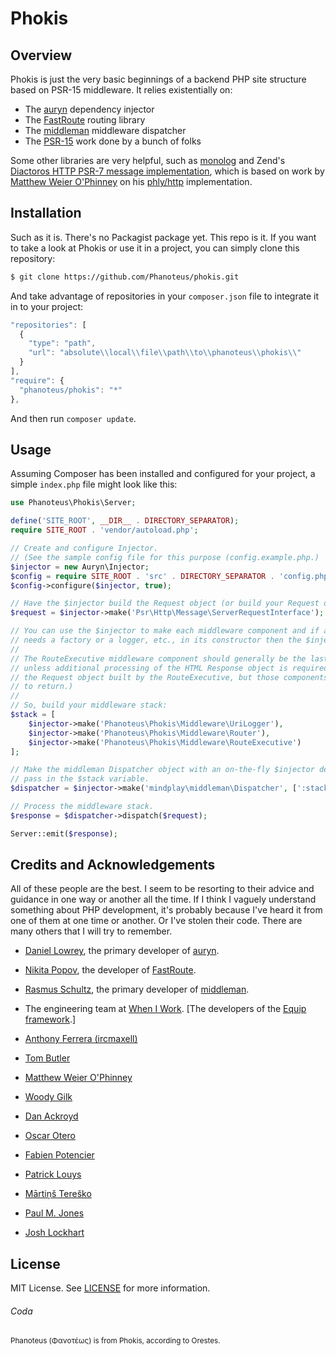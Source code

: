 # Phokis

## Overview
Phokis is just the very basic beginnings of a backend PHP site structure based on PSR-15 middleware. It relies existentially on:

- The [auryn](https://github.com/rdlowrey/auryn) dependency injector
- The [FastRoute](https://github.com/nikic/FastRoute) routing library
- The [middleman](https://github.com/mindplay-dk/middleman) middleware dispatcher
- The [PSR-15](https://github.com/http-interop/http-middleware) work done by a bunch of folks

Some other libraries are very helpful, such as [monolog](https://github.com/Seldaek/monolog) and Zend's [Diactoros HTTP PSR-7 message implementation](https://github.com/zendframework/zend-diactoros), which is based on work by [Matthew Weier O'Phinney](https://mwop.net/) on his [phly/http](https://github.com/phly/http) implementation.

## Installation
Such as it is. There's no Packagist package yet. This repo is it. If you want to take a look at Phokis or use it in a project, you can simply clone this repository:

```bash
$ git clone https://github.com/Phanoteus/phokis.git
```

And take advantage of repositories in your `composer.json` file to integrate it in to your project:

```js
"repositories": [
  {
    "type": "path",
    "url": "absolute\\local\\file\\path\\to\\phanoteus\\phokis\\"
  }
],
"require": {
  "phanoteus/phokis": "*"
},
```

And then run `composer update`.

## Usage

Assuming Composer has been installed and configured for your project, a simple `index.php` file might look like this:

```php
use Phanoteus\Phokis\Server;

define('SITE_ROOT', __DIR__ . DIRECTORY_SEPARATOR);
require SITE_ROOT . 'vendor/autoload.php';

// Create and configure Injector.
// (See the sample config file for this purpose (config.example.php.)
$injector = new Auryn\Injector;
$config = require SITE_ROOT . 'src' . DIRECTORY_SEPARATOR . 'config.php';
$config->configure($injector, true);

// Have the $injector build the Request object (or build your Request object in some other way).
$request = $injector->make('Psr\Http\Message\ServerRequestInterface');

// You can use the $injector to make each middleware component and if a given component
// needs a factory or a logger, etc., in its constructor then the $injector will provision any dependencies.
//
// The RouteExecutive middleware component should generally be the last (bottom) middleware component in the stack,
// unless additional processing of the HTML Response object is required. (Additional middleware components could accept
// the Request object built by the RouteExecutive, but those components would have to create their own Response objects
// to return.)
//
// So, build your middleware stack:
$stack = [
    $injector->make('Phanoteus\Phokis\Middleware\UriLogger'),
    $injector->make('Phanoteus\Phokis\Middleware\Router'),
    $injector->make('Phanoteus\Phokis\Middleware\RouteExecutive')
];

// Make the middleman Dispatcher object with an on-the-fly $injector definition to
// pass in the $stack variable.
$dispatcher = $injector->make('mindplay\middleman\Dispatcher', [':stack' => $stack]);

// Process the middleware stack.
$response = $dispatcher->dispatch($request);

Server::emit($response);
```

## Credits and Acknowledgements

All of these people are the best. I seem to be resorting to their advice and guidance in one way or another all the time. If I think I vaguely understand something about PHP development, it's probably because I've heard it from one of them at one time or another. Or I've stolen their code. There are many others that I will try to remember.

- [Daniel Lowrey](https://github.com/rdlowrey), the primary developer of [auryn](https://github.com/rdlowrey/auryn).
- [Nikita Popov](https://github.com/nikic), the developer of [FastRoute](https://github.com/nikic/FastRoute).
- [Rasmus Schultz](https://github.com/mindplay-dk), the primary developer of [middleman](https://github.com/mindplay-dk/middleman).
- The engineering team at [When I Work](http://wheniwork.com). [The developers of the [Equip framework](https://github.com/equip/framework).]

- [Anthony Ferrera (ircmaxell)](http://blog.ircmaxell.com/)
- [Tom Butler](https://r.je/)
- [Matthew Weier O'Phinney](https://mwop.net/)
- [Woody Gilk](https://github.com/shadowhand)
- [Dan Ackroyd](https://github.com/Danack)
- [Oscar Otero](https://github.com/oscarotero)
- [Fabien Potencier](http://fabien.potencier.org/)
- [Patrick Louys](https://github.com/PatrickLouys)
- [Mārtiņš Tereško](https://stackoverflow.com/users/727208/tere%C5%A1ko)
- [Paul M. Jones](https://github.com/pmjones)
- [Josh Lockhart](https://github.com/codeguy)

## License
MIT License. See [LICENSE](LICENSE) for more information.

###### Coda
<small>Phanoteus (Φανοτέως) is from Phokis, according to Orestes.</small>
